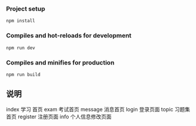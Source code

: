 
### Project setup
```
npm install
```

### Compiles and hot-reloads for development
```
npm run dev
```

### Compiles and minifies for production
```
npm run build
```

## 说明

index 学习 首页
exam 考试首页
message  消息首页
login 登录页面
topic 习题集首页
register 注册页面
info 个人信息修改页面


